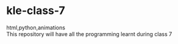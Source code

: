 # kle-class-7
html,python,animations\
This repository will have all the programming learnt during class 7
